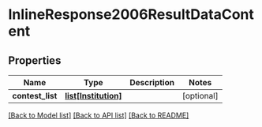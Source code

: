 # InlineResponse2006ResultDataContent

## Properties
Name | Type | Description | Notes
------------ | ------------- | ------------- | -------------
**contest_list** | [**list[Institution]**](Institution.md) |  | [optional] 

[[Back to Model list]](../README.md#documentation-for-models) [[Back to API list]](../README.md#documentation-for-api-endpoints) [[Back to README]](../README.md)


